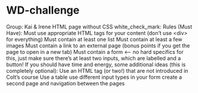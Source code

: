 # WD-challenge
Group: Kai & Irene
HTML page without CSS
white_check_mark: Rules (Must Have):
Must use appropriate HTML tags for your content (don’t use &lt;div&gt; for everything)
Must contain at least one list
Must contain at least a few images
Must contain a link to an external page (bonus points if you get the page to open in a new tab)
Must contain a form <-- no hard specifics for this, just make sure there’s at least two inputs, which are labelled and a button!
If you should have time and energy, some additional ideas (this is completely optional):
Use an HTML tag (or two!) that are not introduced in Colt’s course
Use a table
use different input types in your form
create a second page and navigation between the pages
